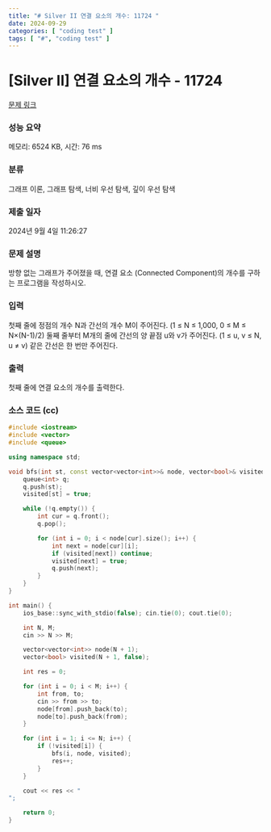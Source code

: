 ```yaml
---
title: "# Silver II 연결 요소의 개수: 11724 "
date: 2024-09-29
categories: [ "coding test" ]
tags: [ "#", "coding test" ]
---
```


# [Silver II] 연결 요소의 개수 - 11724 

[문제 링크](https://www.acmicpc.net/problem/11724) 

### 성능 요약

메모리: 6524 KB, 시간: 76 ms

### 분류

그래프 이론, 그래프 탐색, 너비 우선 탐색, 깊이 우선 탐색

### 제출 일자

2024년 9월 4일 11:26:27

### 문제 설명

<p>방향 없는 그래프가 주어졌을 때, 연결 요소 (Connected Component)의 개수를 구하는 프로그램을 작성하시오.</p>

### 입력 

 <p>첫째 줄에 정점의 개수 N과 간선의 개수 M이 주어진다. (1 ≤ N ≤ 1,000, 0 ≤ M ≤ N×(N-1)/2) 둘째 줄부터 M개의 줄에 간선의 양 끝점 u와 v가 주어진다. (1 ≤ u, v ≤ N, u ≠ v) 같은 간선은 한 번만 주어진다.</p>

### 출력 

 <p>첫째 줄에 연결 요소의 개수를 출력한다.</p>


### 소스 코드 (cc)
```cc
#include <iostream>
#include <vector>
#include <queue>

using namespace std;

void bfs(int st, const vector<vector<int>>& node, vector<bool>& visited) {
	queue<int> q;
	q.push(st);
	visited[st] = true;

	while (!q.empty()) {
		int cur = q.front();
		q.pop();

		for (int i = 0; i < node[cur].size(); i++) {
			int next = node[cur][i];
			if (visited[next]) continue;
			visited[next] = true;
			q.push(next);
		}
	}
}

int main() {
	ios_base::sync_with_stdio(false); cin.tie(0); cout.tie(0);

	int N, M;
	cin >> N >> M;

	vector<vector<int>> node(N + 1);
	vector<bool> visited(N + 1, false);

	int res = 0;

	for (int i = 0; i < M; i++) {
		int from, to;
		cin >> from >> to;
		node[from].push_back(to);
		node[to].push_back(from);
	}

	for (int i = 1; i <= N; i++) {
		if (!visited[i]) {
			bfs(i, node, visited);
			res++;
		}
	}

	cout << res << "
";

	return 0;
}
```

